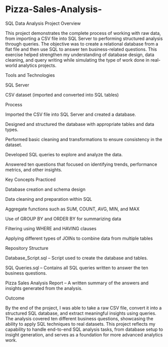 # Pizza-Sales-Analysis-
SQL Data Analysis Project
Overview

This project demonstrates the complete process of working with raw data, from importing a CSV file into SQL Server to performing structured analysis through queries. The objective was to create a relational database from a flat file and then use SQL to answer ten business-related questions. This exercise helped strengthen my understanding of database design, data cleaning, and query writing while simulating the type of work done in real-world analytics projects.

Tools and Technologies

SQL Server

CSV dataset (imported and converted into SQL tables)

Process

Imported the CSV file into SQL Server and created a database.

Designed and structured the database with appropriate tables and data types.

Performed basic cleaning and transformations to ensure consistency in the dataset.

Developed SQL queries to explore and analyze the data.

Answered ten questions that focused on identifying trends, performance metrics, and other insights.

Key Concepts Practiced

Database creation and schema design

Data cleaning and preparation within SQL

Aggregate functions such as SUM, COUNT, AVG, MIN, and MAX

Use of GROUP BY and ORDER BY for summarizing data

Filtering using WHERE and HAVING clauses

Applying different types of JOINs to combine data from multiple tables

Repository Structure

Database_Script.sql – Script used to create the database and tables.

SQL Queries.sql – Contains all SQL queries written to answer the ten business questions.

Pizza Sales Analysis Report – A written summary of the answers and insights generated from the analysis.

Outcome

By the end of the project, I was able to take a raw CSV file, convert it into a structured SQL database, and extract meaningful insights using queries. The analysis covered ten different business questions, showcasing the ability to apply SQL techniques to real datasets. This project reflects my capability to handle end-to-end SQL analysis tasks, from database setup to insight generation, and serves as a foundation for more advanced analytics work.
